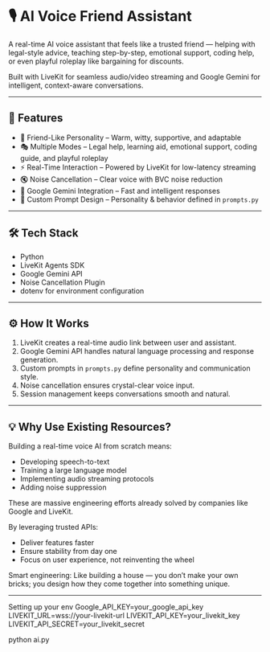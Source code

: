 # 🎙️ AI Voice Friend Assistant

A real-time AI voice assistant that feels like a trusted friend — helping with legal-style advice, teaching step-by-step, emotional support, coding help, or even playful roleplay like bargaining for discounts.

Built with LiveKit for seamless audio/video streaming and Google Gemini for intelligent, context-aware conversations.

---

## 🌟 Features
- 🤝 Friend-Like Personality – Warm, witty, supportive, and adaptable
- 🎭 Multiple Modes – Legal help, learning aid, emotional support, coding guide, and playful roleplay
- ⚡ Real-Time Interaction – Powered by LiveKit for low-latency streaming
- 🔇 Noise Cancellation – Clear voice with BVC noise reduction
- 🧠 Google Gemini Integration – Fast and intelligent responses
- 🎯 Custom Prompt Design – Personality & behavior defined in `prompts.py`

---

## 🛠 Tech Stack
- Python
- LiveKit Agents SDK
- Google Gemini API
- Noise Cancellation Plugin
- dotenv for environment configuration

---

## ⚙️ How It Works
1. LiveKit creates a real-time audio link between user and assistant.
2. Google Gemini API handles natural language processing and response generation.
3. Custom prompts in `prompts.py` define personality and communication style.
4. Noise cancellation ensures crystal-clear voice input.
5. Session management keeps conversations smooth and natural.

---

## 💡 Why Use Existing Resources?
Building a real-time voice AI from scratch means:
- Developing speech-to-text
- Training a large language model
- Implementing audio streaming protocols
- Adding noise suppression

These are massive engineering efforts already solved by companies like Google and LiveKit.

By leveraging trusted APIs:
- Deliver features faster
- Ensure stability from day one
- Focus on user experience, not reinventing the wheel

Smart engineering: Like building a house — you don’t make your own bricks; you design how they come together into something unique.

---

Setting up your env
Google_API_KEY=your_google_api_key
LIVEKIT_URL=wss://your-livekit-url
LIVEKIT_API_KEY=your_livekit_key
LIVEKIT_API_SECRET=your_livekit_secret

python ai.py
